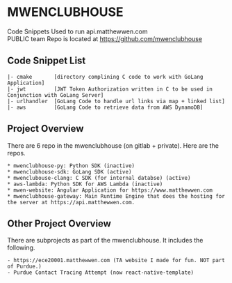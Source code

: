 # MWENCLUBHOUSE

Code Snippets Used to run api.matthewwen.com
<br>
PUBLIC team Repo is located at https://github.com/mwenclubhouse

## Code Snippet List
```
|- cmake       [directory complining C code to work with GoLang Application]
|- jwt         [JWT Token Authorization written in C to be used in Conjunction with GoLang Server]
|- urlhandler  [GoLang Code to handle url links via map + linked list]
|- aws         [GoLang Code to retrieve data from AWS DynamoDB]
```

## Project Overview
There are 6 repo in the mwenclubhouse (on gitlab + private). Here are the repos.
```
* mwenclubhouse-py: Python SDK (inactive)
* mwenclubhouse-sdk: GoLang SDK (active)
* mwenclubouse-clang: C SDK (for internal databse) (active)
* aws-lambda: Python SDK for AWS Lambda (inactive)
* mwen-website: Angular Application for https://www.matthewwen.com
* mwenclubhouse-gateway: Main Runtime Engine that does the hosting for the server at https://api.matthewwen.com.
```

## Other Project Overview
There are subprojects as part of the mwenclubhouse. It includes the following.
```
- https://ece20001.matthewwen.com (TA website I made for fun. NOT part of Purdue.)
- Purdue Contact Tracing Attempt (now react-native-template)
```